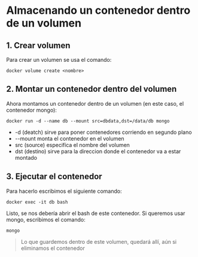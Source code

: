# Almacenando un contenedor dentro de un volumen

## 1. Crear volumen

Para crear un volumen se usa el comando:

    docker volume create <nombre>

## 2. Montar un contenedor dentro del volumen

Ahora montamos un contenedor dentro de un volumen (en este caso, el contenedor mongo):

    docker run -d --name db --mount src=dbdata,dst=/data/db mongo

- -d (deatch) sirve para poner contenedores corriendo en segundo plano
- --mount monta el contenedor en el volumen
- src (source) especifíca el nombre del volumen
- dst (destino) sirve para la direccion donde el contenedor va a estar montado

## 3. Ejecutar el contenedor

Para hacerlo escribimos el siguiente comando:

    docker exec -it db bash

Listo, se nos debería abrir el bash de este contenedor. Si queremos usar mongo, escribimos el comando:

    mongo

> Lo que guardemos dentro de este volumen, quedará allí, aún si eliminamos el contenedor